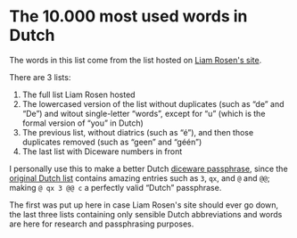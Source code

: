 # The 10.000 most used words in Dutch
The words in this list come from the list hosted on [Liam Rosen's site](http://www.liamrosen.com/files/10000mostfrequentdutchwords.txt).

There are 3 lists:
1. The full list Liam Rosen hosted
1. The lowercased version of the list without duplicates (such as &ldquo;de&rdquo; and &ldquo;De&rdquo;) and witout single-letter &ldquo;words&rdquo;, except for &ldquo;u&rdquo; (which is the formal version of &ldquo;you&rdquo; in Dutch)
1. The previous list, without diatrics (such as &ldquo;&eacute;&rdquo;), and then those duplicates removed (such as &ldquo;geen&rdquo; and &ldquo;g&eacute;&eacute;n&rdquo;)
1. The last list with Diceware numbers in front

I personally use this to make a better Dutch [diceware passphrase](https://theworld.com/~reinhold/diceware.html), since the [original Dutch list](https://theworld.com/~reinhold/DicewareDutch.txt) contains amazing entries such as 
`3`, `qx`, and `@` and `@@`; making `@ qx 3 @@ c` a perfectly valid &ldquo;Dutch&rdquo; passphrase.

The first was put up here in case Liam Rosen's site should ever go down, the last three lists containing only sensible Dutch abbreviations and words are here for research and passphrasing purposes.
